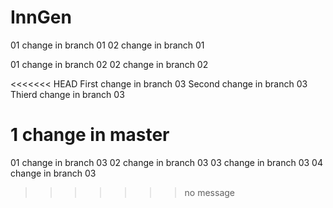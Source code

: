 # InnGen
01 change in branch 01
02 change in branch 01

01 change in branch 02
02 change in branch 02

<<<<<<< HEAD
First change in branch 03
Second change in branch 03
Thierd change in branch 03

1 change in master
=======
01 change in branch 03
02 change in branch 03
03 change in branch 03
04 change in branch 03
>>>>>>> no message
